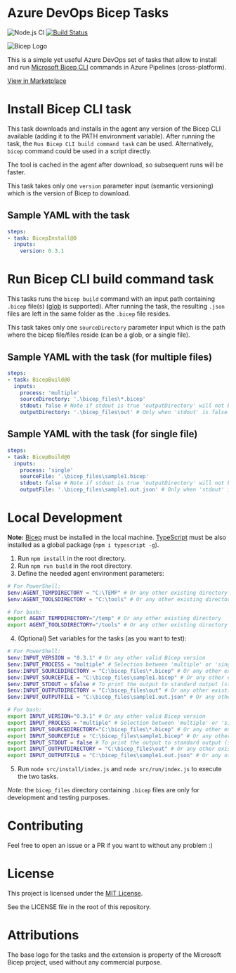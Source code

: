 # Azure DevOps Bicep Tasks
![Node.js CI](https://github.com/piraces/azure-devops-bicep-task/workflows/Node.js%20CI/badge.svg)
[![Build Status](https://raulejea.visualstudio.com/Bicep%20Tasks/_apis/build/status/Test%20Bicep%20Tasks%20with%20latest%20version?branchName=main)](https://raulejea.visualstudio.com/Bicep%20Tasks/_build/latest?definitionId=19&branchName=main)

![Bicep Logo](https://raw.githubusercontent.com/piraces/azure-devops-bicep-task/main/images/bicep_logo.png)

This is a simple yet useful Azure DevOps set of tasks that allow to install and run [Microsoft Bicep CLI](https://github.com/Azure/bicep) commands in Azure Pipelines (cross-platform).

[View in Marketplace](https://marketplace.visualstudio.com/items?itemName=piraces.bicep-tasks)

# Install Bicep CLI task

This task downloads and installs in the agent any version of the Bicep CLI available (adding it to the PATH environment variable). After running the task, the `Run Bicep CLI build command task` can be used. Alternatively, `bicep` command could be used in a script directly.

The tool is cached in the agent after download, so subsequent runs will be faster.

This task takes only one `version` parameter input (semantic versioning) which is the version of Bicep to download.

## Sample YAML with the task

```yaml
steps:
- task: BicepInstall@0
  inputs:
    version: 0.3.1
```

# Run Bicep CLI build command task

This tasks runs the `bicep build` command with an input path containing `.bicep` file(s) ([glob](https://en.wikipedia.org/wiki/Glob_(programming)) is supported). After running the task, the resulting `.json` files are left in the same folder as the `.bicep` file resides.

This task takes only one `sourceDirectory` parameter input which is the path where the bicep file/files reside (can be a glob, or a single file).

## Sample YAML with the task (for multiple files)

```yaml
steps:
- task: BicepBuild@0
  inputs:
    process: 'multiple'
    sourceDirectory: '.\bicep_files\*.bicep'
    stdout: false # Note if stdout is true 'outputDirectory' will not be interpreted
    outputDirectory: '.\bicep_files\out' # Only when 'stdout' is false or not defined
```

## Sample YAML with the task (for single file)

```yaml
steps:
- task: BicepBuild@0
  inputs:
    process: 'single'
    sourceFile: '.\bicep_files\sample1.bicep'
    stdout: false # Note if stdout is true 'outputDirectory' will not be interpreted
    outputFile: '.\bicep_files\sample1.out.json' # Only when 'stdout' is false or not defined and 'outputDirectory' is empty or not defined
```

# Local Development

**Note:** [Bicep](https://github.com/Azure/bicep) must be installed in the local machine. [TypeScript](https://www.typescriptlang.org/download) must be also installed as a global package (`npm i typescript -g`).

1. Run `npm install` in the root directory.
2. Run `npm run build` in the root directory.
3. Define the needed agent environment parameters:

```powershell
# For PowerShell:
$env:AGENT_TEMPDIRECTORY = "C:\TEMP" # Or any other existing directory
$env:AGENT_TOOLSDIRECTORY = "C:\tools" # Or any other existing directory
```
```bash
# For bash:
export AGENT_TEMPDIRECTORY="/temp" # Or any other existing directory
export AGENT_TOOLSDIRECTORY="/tools" # Or any other existing directory
```

4. (Optional) Set variables for the tasks (as you want to test):

```powershell
# For PowerShell:
$env:INPUT_VERSION = "0.3.1" # Or any other valid Bicep version
$env:INPUT_PROCESS = "multiple" # Selection between 'multiple' or 'single' file(s) processing
$env:INPUT_SOURCEDIRECTORY = "C:\bicep_files\*.bicep" # Or any other existing directory with bicep file(s)
$env:INPUT_SOURCEFILE = "C:\bicep_files\sample1.bicep" # Or any other existing bicep file
$env:INPUT_STDOUT = $false # To print the output to standard output (stdout) or not
$env:INPUT_OUTPUTDIRECTORY = "C:\bicep_files\out" # Or any other existing directory to store the json generated file(s)
$env:INPUT_OUTPUTFILE = "C:\bicep_files\sample1.out.json" # Or any other path/filename to store the generated file
```
```bash
# For bash:
export INPUT_VERSION="0.3.1" # Or any other valid Bicep version
export INPUT_PROCESS = "multiple" # Selection between 'multiple' or 'single' file(s) processing
export INPUT_SOURCEDIRECTORY="C:\bicep_files\*.bicep" # Or any other existing directory with bicep file(s)
export INPUT_SOURCEFILE = "C:\bicep_files\sample1.bicep" # Or any other existing bicep file
export INPUT_STDOUT = false # To print the output to standard output (stdout) or not
export INPUT_OUTPUTDIRECTORY = "C:\bicep_files\out" # Or any other existing directory to store the json generated file(s)
export INPUT_OUTPUTFILE = "C:\bicep_files\sample1.out.json" # Or any other path/filename to store the generated file
```

5. Run `node src/install/index.js` and `node src/run/index.js` to execute the two tasks.

*Note:* the `bicep_files` directory containing `.bicep` files are only for development and testing purposes.

# Contributing

Feel free to open an issue or a PR if you want to without any problem :)

# License

This project is licensed under the [MIT License](https://github.com/piraces/azure-devops-bicep-task/blob/main/LICENSE).

See the LICENSE file in the root of this repository.

# Attributions

The base logo for the tasks and the extension is property of the Microsoft Bicep project, used without any commercial purpose.
